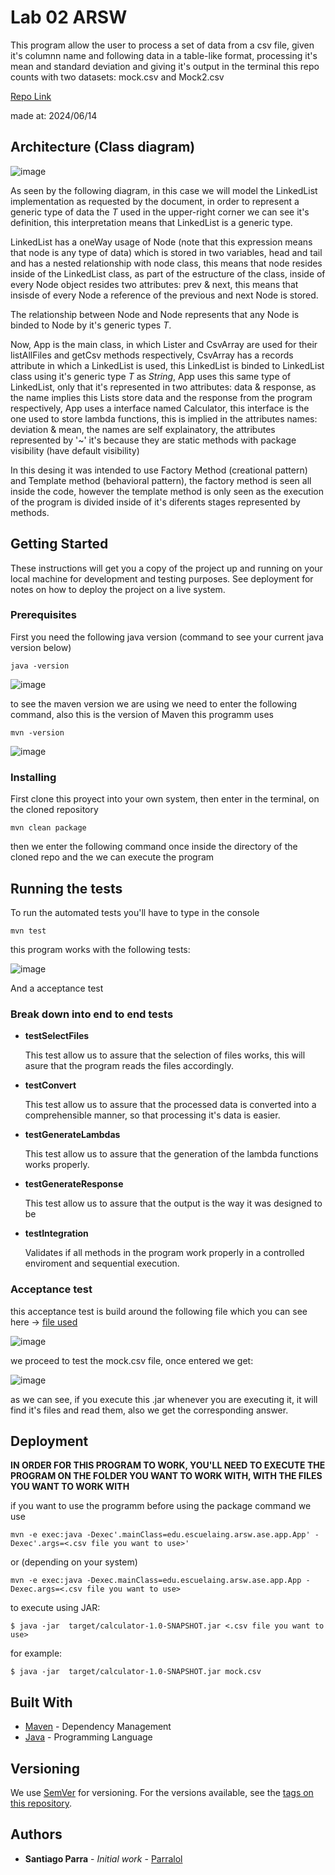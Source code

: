 # Lab 02 ARSW

This program allow the user to process a set of data from a csv file, given it's columnn name and following data in a table-like format, processing it's mean and standard deviation and giving it's output in the terminal this repo counts with two datasets: mock.csv and Mock2.csv


[Repo Link](https://github.com/Parralol/Lab02ARSW)

made at: 2024/06/14

## Architecture (Class diagram)

![image](https://github.com/Parralol/Lab02ARSW/assets/110953563/b3c10b10-cfb9-4dab-9fc8-3918e53e4e41)

As seen by the following diagram, in this case we will model the LinkedList implementation as requested by the document, in order to represent a generic type of data the _T_ used in the upper-right corner we can see it's definition, this interpretation means that LinkedList is a generic type.

LinkedList has a oneWay usage of Node<T> (note that this expression means that node is any type of data) which is stored in two variables, head and tail and has a nested relationship with node class, this means that node resides inside of the LinkedList class, as part of the estructure of the class, inside of every Node object resides two attributes: prev & next, this means that insisde of every Node a reference of the previous and next Node is stored.

The relationship between Node<T> and Node represents that any Node<T> is binded to Node by it's generic types _T_.

Now, App is the main class, in which Lister and CsvArray are used for their listAllFiles and getCsv methods respectively, CsvArray has a records attribute in which a LinkedList<String> is used, this LinkedList is binded to LinkedList class using it's generic type _T_ as _String_, App uses this same type of LinkedList, only that it's represented in two attributes: data & response, as the name implies this Lists store data and the response from the program respectively, App uses a interface named Calculator, this interface is the one used to store lambda functions, this is implied in the attributes names: deviation & mean, the names are self explainatory, the attributes represented by '~' it's because they are static methods with package visibility (have default visibility)

In this desing it was intended to use Factory Method (creational pattern) and Template method (behavioral pattern), the factory method is seen all inside the code, however the template method is only seen as the execution of the program is divided inside of it's diferents stages represented by methods.

## Getting Started

These instructions will get you a copy of the project up and running on your local machine for development and testing purposes. See deployment for notes on how to deploy the project on a live system.

### Prerequisites

First you need the following java version (command to see your current java version below)

```
java -version
```

![image](https://github.com/Parralol/Taller1ARSW/assets/110953563/6088e13f-2c49-4e5f-9eb3-c09642af5d65)

to see the maven version we are using we need to enter the following command, also this is the version of Maven this programm uses

```
mvn -version
```

![image](https://github.com/Parralol/Taller1ARSW/assets/110953563/0c2f20e7-a955-4aa5-bb92-a073488ba7e1)

### Installing

First clone this proyect into your own system, then enter in the terminal, on the cloned repository

```
mvn clean package
```

then we enter the following command once inside the directory of the cloned repo and the we can execute the program


## Running the tests

To run the automated tests you'll have to type in the console 
```
mvn test
```
this program works with the following tests:

![image](https://github.com/Parralol/Lab02ARSW/assets/110953563/fe8a0e8e-00bc-4269-8c0a-98483b6b4523)


And a acceptance test

### Break down into end to end tests

* **testSelectFiles**

    This test allow us to assure that the selection of files  works, this will asure that the program reads the files accordingly. 

* **testConvert**
  
    This test allow us to assure that the processed data is converted into a comprehensible manner, so that processing it's data is easier.

* **testGenerateLambdas**
  
     This test allow us to assure that the generation of the lambda functions works properly.

* **testGenerateResponse**

  This test allow us to assure that the output is the way it was designed to be

* **testIntegration**

  Validates if all methods in the program work properly in a controlled enviroment and sequential execution.


### Acceptance test

this acceptance test is build around the following file which you can see here -> [file used](https://github.com/Parralol/Lab02ARSW/blob/main/resources/mock.csv)


![image](https://github.com/Parralol/Lab02ARSW/assets/110953563/18bd4de0-b6da-4d1f-8274-96074ffa484d)


we proceed to test the mock.csv file, once entered we get:

![image](https://github.com/Parralol/Lab02ARSW/assets/110953563/3de9d8ee-6e32-4f89-bbd1-4e253ce68109)


as we can see, if you execute this .jar whenever you are executing it, it will find it's files and read them, also we get the corresponding answer.

## Deployment

**IN ORDER FOR THIS PROGRAM TO WORK, YOU'LL NEED TO EXECUTE THE PROGRAM ON THE FOLDER YOU WANT TO WORK WITH, WITH THE FILES YOU WANT TO WORK WITH**

if you want to use the programm before using the package command we use

```
mvn -e exec:java -Dexec'.mainClass=edu.escuelaing.arsw.ase.app.App' -Dexec'.args=<.csv file you want to use>'
```
or (depending on your system)

```
mvn -e exec:java -Dexec.mainClass=edu.escuelaing.arsw.ase.app.App -Dexec.args=<.csv file you want to use>
```

to execute using JAR:

```
$ java -jar  target/calculator-1.0-SNAPSHOT.jar <.csv file you want to use> 

```

for example:

```
$ java -jar  target/calculator-1.0-SNAPSHOT.jar mock.csv 
```

## Built With

* [Maven](https://maven.apache.org/) - Dependency Management
* [Java](https://www.oracle.com/java/technologies/) - Programming Language

## Versioning

We use [SemVer](http://semver.org/) for versioning. For the versions available, see the [tags on this repository](https://github.com/your/project/tags). 

## Authors

* **Santiago Parra** - *Initial work* - [Parralol](https://github.com/Parralol)



